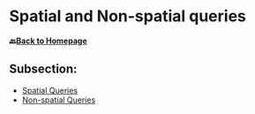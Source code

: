 # Spatial and Non-spatial queries

__🔙[Back to Homepage](/content/intro.md)__

## Subsection:
* [Spatial Queries](https://giscience.github.io/gis-training-resource-center/content/Wiki/en_qgis_spatial_queries_wiki.html)
* [Non-spatial Queries](https://giscience.github.io/gis-training-resource-center/content/Wiki/en_qgis_non_spatial_queries_wiki.html)